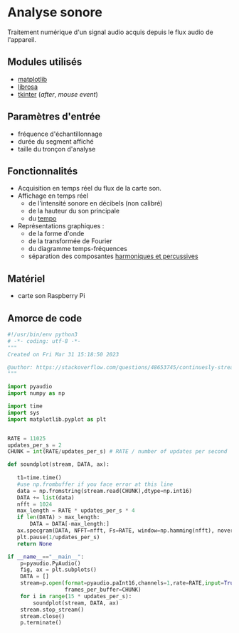 # Analyse sonore

Traitement numérique d'un signal audio acquis depuis le flux audio de l'appareil.

## Modules utilisés
- [matplotlib](https://matplotlib.org/)
- [librosa](https://librosa.org/doc/latest/index.html)
- [tkinter](https://docs.python.org/3/library/tkinter.html) (_after_, _mouse event_)

## Paramètres d'entrée
- fréquence d'échantillonnage
- durée du segment affiché
- taille du tronçon d'analyse
 
## Fonctionnalités 
- Acquisition en temps réel du flux de la carte son.
- Affichage en temps réel
	- de l'intensité sonore en décibels (non calibré)
	- de la hauteur du son principale
	- du [tempo](https://librosa.org/doc/latest/tutorial.html#quickstart)
- Représentations graphiques :
	+ de la forme d'onde 
	+ de la transformée de Fourier 
	+ du diagramme temps-fréquences
	+ séparation des composantes [harmoniques et percussives](https://librosa.org/doc/latest/auto_examples/plot_hprss.html#sphx-glr-auto-examples-plot-hprss-py)
 
## Matériel 
- carte son Raspberry Pi

## Amorce de code
```python
#!/usr/bin/env python3
# -*- coding: utf-8 -*-
"""
Created on Fri Mar 31 15:18:50 2023

@author: https://stackoverflow.com/questions/48653745/continuesly-streaming-audio-signal-real-time-infinitely-python
"""

import pyaudio
import numpy as np

import time
import sys
import matplotlib.pyplot as plt


RATE = 11025
updates_per_s = 2
CHUNK = int(RATE/updates_per_s) # RATE / number of updates per second

def soundplot(stream, DATA, ax):
  
   t1=time.time()
   #use np.frombuffer if you face error at this line
   data = np.fromstring(stream.read(CHUNK),dtype=np.int16)
   DATA += list(data)
   nfft = 1024
   max_length = RATE * updates_per_s * 4
   if len(DATA) > max_length:
       DATA = DATA[-max_length:]
   ax.specgram(DATA, NFFT=nfft, Fs=RATE, window=np.hamming(nfft), noverlap=0, mode='magnitude')
   plt.pause(1/updates_per_s)
   return None

if __name__=="__main__":
    p=pyaudio.PyAudio()
    fig, ax = plt.subplots()
    DATA = []
    stream=p.open(format=pyaudio.paInt16,channels=1,rate=RATE,input=True,
                  frames_per_buffer=CHUNK)
    for i in range(15 * updates_per_s):
        soundplot(stream, DATA, ax)
    stream.stop_stream()
    stream.close()
    p.terminate()
```
